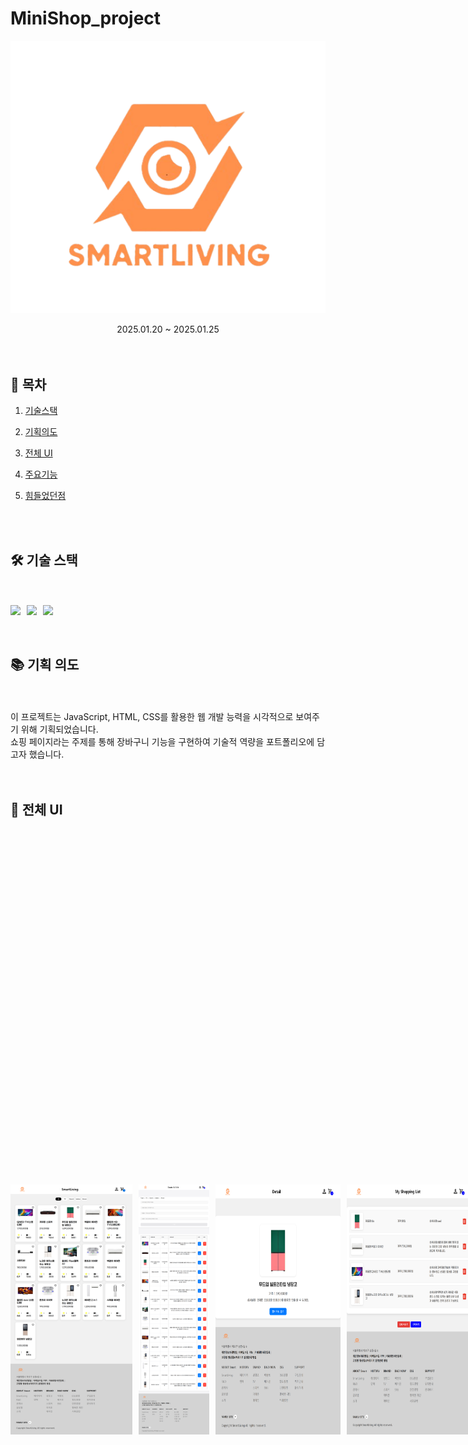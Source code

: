 # MiniShop_project

<p align="center"><img src="/detailimg/logo5.png"></p>
<div align=center>2025.01.20 ~ 2025.01.25 </div>

<br>

<br>

## 🔗 목차

1. [기술스택](#-기술-스택)
2. [기획의도](#-기획-의도)
3. [전체 UI](#-전체-ui)
4. [주요기능](#-주요-기능들)
5. [힘들었던점](#example)

   <br>
   <br>

## 🛠 기술 스택

<br>
<br>

<div style="display: flex; gap: 10px; align-items: center;">
  <img src="https://img.shields.io/badge/html5-E34F26?&style=for-the-badge&logo=html5&logoColor=white" />
  <img src="https://img.shields.io/badge/css3-1572B6?&style=for-the-badge&logo=html5&logoColor=white" />
  <img src="https://img.shields.io/badge/javascript-F7DF1E?&style=for-the-badge&logo=html5&logoColor=white" />
</div>

<br>
<br>

## 📚 기획 의도

<br>
<br>

<div>이 프로젝트는 JavaScript, HTML, CSS를 활용한 웹 개발 능력을 시각적으로 보여주기 위해 기획되었습니다.</div>
<div> 쇼핑 페이지라는 주제를 통해 장바구니 기능을 구현하여 기술적 역량을 포트폴리오에 담고자 했습니다.</div>

<br>
<br>

## 📐 전체 UI

<br>
<br>

<div style="display: flex; gap: 10px; align-items: center;">
<img style="width: 200px; height:400px" src="/readme_img/main.png">
<img style="width: 200px; height:400px" src="/readme_img/detail1.png">
<img style="width: 200px; height:400px" src="/readme_img/detail2.png">
<img style="width: 200px; height:400px" src="/readme_img/detail3.png">
<br>

## 💡 주요 기능들

<br>

### 🧡물품 등록

- 중복된 아이디가 없는지 확인 후에 등록버튼을 활성화합니다.
- 물품이 등록되면 데이터가 로컬 스토리지에 저장됩니다.
- 데이터가 갱신되면 밑의 등록된 물품에도 자동 추가됩니다.

<br>

![Image](https://github.com/user-attachments/assets/3066c005-4a7a-4b1e-a3b8-6c70cd192f4e)

<br>

### 🧡등록 물품 수정 & 삭제

- 등록된 물품의 내옹을 수정하거나 삭제할 수 있습니다.
- 로컬 스토리지의 데이터도 바로 수정되거나 삭제됩니다.

<br>

![Image](https://github.com/user-attachments/assets/2837d2cb-760a-4458-9381-7032e11ddd18)

<br>

### 🧡로컬 스토리지 사용

- 로컬 스토리지를 사용하여 등록된 물품의 정보를 메인페이지에 띄웁니다.
- 또한 상세정보창을 띄울 때에도 쿼리문을 이용하여 각 물품에 맞게 띄웁니다.

<br>

![Image](https://github.com/user-attachments/assets/95fd8c6d-43a3-4488-8a64-5d9e9b42d558)

<br>

### 🧡잠바구니 담기

- 장바구니 담기 버튼을 누르면 로컬스토리지에 저장되며 장바구니에 담깁니다.
- 저장되는 동시에 장바구니 아이콘의 갯수도 같이 올라갑니다.

<br>

![Image](https://github.com/user-attachments/assets/395bcb83-bcbd-4d8d-95ce-12aa9316308e)

<br>

### 🧡장바구니 물품 삭제 & 전체 삭제

- 장바구니의 담긴 물품을 삭제하거나 전체를 삭제할 수 있습니다.

<br>

![Image](https://github.com/user-attachments/assets/0723a7c2-3728-43c4-bdaa-03c4e38a8ad5)

<br>
